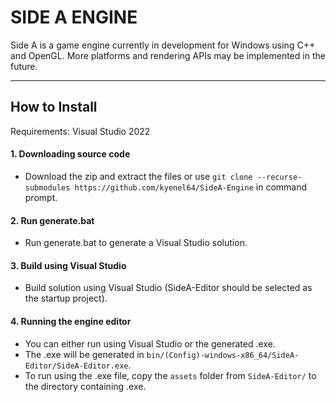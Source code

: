 # SIDE A ENGINE
Side A is a game engine currently in development for Windows using C++ and OpenGL. More platforms and rendering APIs may be implemented in the future.
***
## How to Install

Requirements: Visual Studio 2022

#### 1. Downloading source code
- Download the zip and extract the files or use `git clone --recurse-submodules https://github.com/kyenel64/SideA-Engine` in command prompt.

#### 2. Run generate.bat
- Run generate.bat to generate a Visual Studio solution.

#### 3. Build using Visual Studio
- Build solution using Visual Studio (SideA-Editor should be selected as the startup project).

#### 4. Running the engine editor
- You can either run using Visual Studio or the generated .exe.
- The .exe will be generated in `bin/(Config)-windows-x86_64/SideA-Editor/SideA-Editor.exe`.
- To run using the .exe file, copy the `assets` folder from `SideA-Editor/` to the directory containing .exe.

